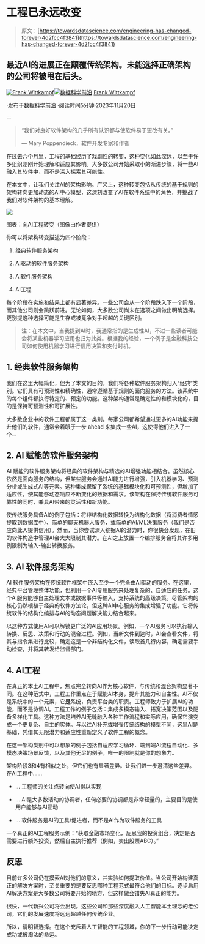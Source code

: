 # 工程已永远改变

> 原文：[https://towardsdatascience.com/engineering-has-changed-forever-4d2fcc4f3841](https://towardsdatascience.com/engineering-has-changed-forever-4d2fcc4f3841)

## 最近AI的进展正在颠覆传统架构。未能选择正确架构的公司将被甩在后头。

[](https://medium.com/@frankw_usa?source=post_page-----4d2fcc4f3841--------------------------------)[![Frank Wittkampf](../Images/3dbd69f8ef648074fa170fac451645fd.png)](https://medium.com/@frankw_usa?source=post_page-----4d2fcc4f3841--------------------------------)[](https://towardsdatascience.com/?source=post_page-----4d2fcc4f3841--------------------------------)[![数据科学前沿](../Images/a6ff2676ffcc0c7aad8aaf1d79379785.png)](https://towardsdatascience.com/?source=post_page-----4d2fcc4f3841--------------------------------) [Frank Wittkampf](https://medium.com/@frankw_usa?source=post_page-----4d2fcc4f3841--------------------------------)

·发布于[数据科学前沿](https://towardsdatascience.com/?source=post_page-----4d2fcc4f3841--------------------------------) ·阅读时间5分钟·2023年11月20日

--

> “我们对良好软件架构的几乎所有认识都与使软件易于更改有关。”
> 
> — Mary Poppendieck，软件开发专家和作者

在过去六个月里，工程的基础经历了戏剧性的转变，这种变化如此深远，以至于许多组织刚刚开始理解和适应其影响。大多数公司开始采取小的渐进步骤，将一些AI融入其软件中，而不是深入探索其可能性。

在本文中，让我们关注AI的架构影响。广义上，这种转变包括从传统的基于规则的架构转向更加动态的AI中心模型，这深刻改变了AI在软件系统中的角色，并挑战了我们对软件架构的基本理解。

![](../Images/8dba09067582c2905abfbb7c7ce50885.png)

图表：向AI工程转变（图像由作者提供）

你可以将架构转变描述为四个阶段：

1.  经典软件服务架构

1.  AI驱动的软件服务架构

1.  AI软件服务架构

1.  AI工程

每个阶段在实施和结果上都有显著差异。一些公司会从一个阶段跌入下一个阶段，而其他公司则会跳跃前进。无论如何，大多数公司尚未在选项之间做出明确选择。更别提这种选择可能是生存或被竞争对手超越的关键区别。

> 注：在本文中，当我提到AI时，我通常指的是生成性AI，不过一些读者可能会将某些机器学习应用也归为此类。根据我的经验，一个例子是金融科技公司如何使用机器学习进行信用决策和支付时机。

## **1. 经典软件服务架构**

我们在这里大幅简化，但为了本文的目的，我们将各种软件服务架构归入“经典”类别。它们具有可预测性和精确性，通常遵循基于规则的面向服务的方法。该系统中的每个组件都执行特定的、预定的功能。这种架构通常是确定性的和模块化的，目的是保持可预测性和可扩展性。

大多数企业中的软件工程都属于这一类别。每家公司都希望通过更多的AI功能来提升他们的软件，通常会着眼于一步 ahead 来集成一些AI，这使得他们进入了一个…

## **2\. AI 赋能的软件服务架构**

AI 赋能的软件服务架构将经典的软件架构与精选的AI增强功能相结合。虽然核心依然是面向服务的结构，但某些服务会通过AI能力进行增强，引入机器学习、预测分析或生成式AI等元素。这种集成保留了系统的基础模块化和可预测性，但增加了适应性，使其能够动态响应不断变化的数据和需求。该架构在保持传统软件服务可靠性的同时，兼具AI带来的灵活性和新功能。

使传统服务具备AI的例子包括：将非结构化数据转换为结构化数据（将消费者情感提取到数据库中）、简单的聊天机器人服务，或简单的AI/ML决策服务（我们是否应向此人提供信用）。然而，当你尝试深入挖掘AI的潜力时，你很快会发现，在旧的软件构造中管理AI会大大限制其潜力。在AI之上放置一个编排服务会将其许多用例限制为输入-输出转换服务。

## **3\. AI 软件服务架构**

AI 软件服务架构在传统软件框架中嵌入至少一个完全由AI驱动的服务。在这里，经典平台管理整体功能，但利用一个AI专用服务来处理复杂的、自适应的任务。这个AI服务能够自主处理文本或数据事件等输入，支持系统的高级决策。尽管架构的核心仍然根植于经典的软件方法论，但这种AI中心服务的集成增强了功能。它将传统软件的结构化编排与AI的动态问题解决能力结合起来。

以这种方式使用AI可以解锁更广泛的AI应用场景。例如，一个AI服务可以执行输入转换、反思、决策和行动的混合过程。例如，当新文件到达时，AI会查看文件，将其与指令集进行比较，确定这是一个非结构化文件，读取首几行内容，确定需要手动检查，并将其转发给监督部门。

## **4\. AI工程**

在真正的本土AI工程中，焦点完全转向AI作为核心软件，与传统和混合架构显著不同。在这种范式中，工程工作重点在于赋能AI本身，提升其能力和自主性。AI不仅是系统中的一个元素，它**是**系统，负责平台类的职责。工程师致力于扩展AI的功能，而不是协调AI。工程工作的例子包括：集成多模态输入、拓宽决策范围以及配备多样化工具。这种方法是培养AI无缝融入各种工作流程和实际应用，确保它演变成一个更复杂、自主的实体。与以往AI补充或增强传统结构的模型不同，这里AI是基础，凭借其无限潜力和适应性重新定义了软件工程的概念。

在这一架构类别中可以想象的例子包括自适应学习循环、端到端AI流程自动化、多模态决策场景反馈，以及其他无尽的例子，唯一的限制就是你的想象力。

架构阶段3和4有相似之处，但它们也有显著差异。让我们进一步澄清这些差异。在AI工程中……

+   … 工程师的关注点转向使AI得以实现

+   … AI是大多数活动的协调者，任何必要的协调都是非常轻量的，主要目的是使用户能够与AI互动

+   … 软件服务是AI的工具/促进者，而不是AI作为软件服务的工具

一个真正的AI工程服务示例：“获取金融市场变化，反思我的投资组合，决定是否需要进行额外投资，然后自主执行推荐（例如，卖出股票ABC）。”

## **反思**

目前许多公司仍在摸索AI对他们的意义，并实验如何提取价值。当公司开始构建真正的解决方案时，至关重要的是要反思哪种工程范式最符合他们的目标。逐步启用AI解决方案是大多数公司将要开始的地方，但这样做会错失AI真正的能力。

很快，一代新兴公司将会出现。这些公司和那些深度融入人工智能本土理念的老公司，它们的发展速度将远远超越任何传统企业。

所以，请明智选择。在这个充斥着人工智能的工程领域，你的下一步行动可能决定成功或被淘汰的命运。
